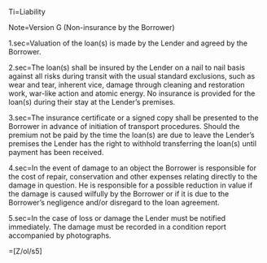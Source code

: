 Ti=Liability

Note=Version G (Non-insurance by the Borrower)

1.sec=Valuation of the loan(s) is made by the Lender and agreed by the Borrower.

2.sec=The loan(s) shall be insured by the Lender on a nail to nail basis against all risks during transit with the usual standard exclusions, such as wear and tear, inherent vice, damage through cleaning and restoration work, war-like action and atomic energy. No insurance is provided for the loan(s) during their stay at the Lender’s premises.

3.sec=The insurance certificate or a signed copy shall be presented to the Borrower in advance of initiation of transport procedures. Should the premium not be paid by the time the loan(s) are due to leave the Lender’s premises the Lender has the right to withhold transferring the loan(s) until payment has been received.

4.sec=In the event of damage to an object the Borrower is responsible for the cost of repair, conservation and other expenses relating directly to the damage in question. He is responsible for a possible reduction in value if the damage is caused wilfully by the Borrower or if it is due to the Borrower’s negligence and/or disregard to the loan agreement.

5.sec=In the case of loss or damage the Lender must be notified immediately. The damage must be recorded in a condition report accompanied by photographs.

=[Z/ol/s5]
